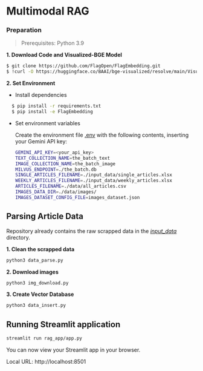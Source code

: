 # Multimodal RAG

### Preparation

> Prerequisites: Python 3.9

**1. Download Code and Visualized-BGE Model**
```bash
$ git clone https://github.com/FlagOpen/FlagEmbedding.git
$ !curl -O https://huggingface.co/BAAI/bge-visualized/resolve/main/Visualized_base_en_v1.5.pth
```

**2. Set Environment**

- Install dependencies

```bash
  $ pip install -r requirements.txt
  $ pip install -e FlagEmbedding
```

- Set environment variables

  Create the environment file [.env](./.env) with the following contents, inserting your Gemini API key:

  ```bash
  GEMINI_API_KEY=<your_api_key>
  TEXT_COLLECTION_NAME=the_batch_text
  IMAGE_COLLECTION_NAME=the_batch_image
  MILVUS_ENDPOINT=./the_batch.db
  SINGLE_ARTICLES_FILENAME=./input_data/single_articles.xlsx
  WEEKLY_ARTICLES_FILENAME=./input_data/weekly_articles.xlsx
  ARTICLES_FILENAME=./data/all_articles.csv
  IMAGES_DATA_DIR=./data/images/
  IMAGES_DATASET_CONFIG_FILE=images_dataset.json
  ```

## Parsing Article Data

Repository already contains the raw scrapped data in the *[input_data](./input_data)* directory.

**1. Clean the scrapped data**
```python
python3 data_parse.py
```

**2. Download images**
```python
python3 img_download.py
```

**3. Create Vector Database**

```python
python3 data_insert.py
```

## Running Streamlit application

```bash
streamlit run rag_app/app.py
```

You can now view your Streamlit app in your browser.

Local URL: http://localhost:8501
